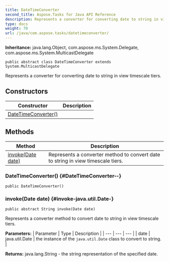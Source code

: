```yaml
---
title: DateTimeConverter
second_title: Aspose.Tasks for Java API Reference
description: Represents a converter for converting date to string in view timescale tiers.
type: docs
weight: 70
url: /java/com.aspose.tasks/datetimeconverter/
---
```


**Inheritance:**
java.lang.Object, com.aspose.ms.System.Delegate, com.aspose.ms.System.MulticastDelegate
```
public abstract class DateTimeConverter extends System.MulticastDelegate
```

Represents a converter for converting date to string in view timescale tiers.
## Constructors

| Constructor | Description |
| --- | --- |
| [DateTimeConverter()](#DateTimeConverter--) |  |
## Methods

| Method | Description |
| --- | --- |
| [invoke(Date date)](#invoke-java.util.Date-) | Represents a converter method to convert date to string in view timescale tiers. |
### DateTimeConverter() {#DateTimeConverter--}
```
public DateTimeConverter()
```


### invoke(Date date) {#invoke-java.util.Date-}
```
public abstract String invoke(Date date)
```


Represents a converter method to convert date to string in view timescale tiers.

**Parameters:**
| Parameter | Type | Description |
| --- | --- | --- |
| date | java.util.Date | the instance of the `java.util.Date` class to convert to string. |

**Returns:**
java.lang.String - the string representation of the specified date.
